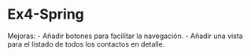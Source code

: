 # Ex4-Spring

Mejoras: 
	- Añadir botones para facilitar la navegación.
	- Añadir una vista para el listado de todos los contactos en detalle.
